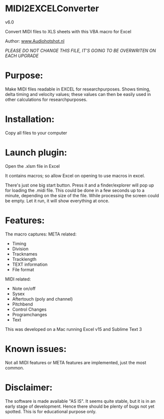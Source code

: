 # MIDI2EXCELConverter
v6.0 

Convert MIDI files to XLS sheets with this VBA macro for Excel 

Author: www.Audiohotshot.nl

*PLEASE DO NOT CHANGE THIS FILE, IT'S GOING TO BE OVERWRITEN ON EACH UPGRADE*

# Purpose:
Make MIDI files readable in EXCEL for researchpurposes. Shows timing, delta timing and velocity values; these values 
can then be easily used in other calculations for researchpurposes.

# Installation:
Copy all files to your computer 

# Launch plugin:
Open the .xlsm file in Excel

It contains macros; so allow Excel on opening to use macros in excel.

There's just one big start button. Press it and a finder/explorer will pop up for loading the .midi file.
This could be done in a few seconds up to a minute, depending on the size of the file.
While processing the screen could be empty.
Let it run, it will show everything at once.

# Features:
The macro captures:
META related:
-   Timing
-   Division
-   Tracknames
-   Tracklength
-   TEXT information
-   File format

MIDI related:
-   Note on/off
-   Sysex
-   Aftertouch (poly and channel)
-   Pitchbend
-   Control Changes
-   Programchanges
-   Text

This was developed on a Mac running Excel v15 and Sublime Text 3

# Known issues:
Not all MIDI features or META features are implemented, just the most common.

# Disclaimer:
The software is made available "AS IS". It seems quite stable, but it is in
an early stage of development.  Hence there should be plenty of bugs not yet
spotted. This is for educational purpose only.
